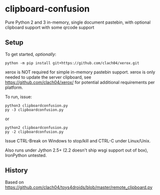 # clipboard-confusion

Pure Python 2 and 3 in-memory, single document pastebin, with optional clipboard support with some qrcode support

## Setup

To get started, *optionally*:

    python -m pip install git+https://github.com/clach04/xerox.git

xerox is NOT required for simple in-memory pastebin support. xerox is only needed to update the server clipboard, see https://github.com/clach04/xerox/ for potential additional requirements per platform.

To run, issue:

    python3 clipboardconfusion.py
    py -3 clipboardconfusion.py

or

    python2 clipboardconfusion.py
    py -2 clipboardconfusion.py

Issue CTRL-Break on Windows to stop/kill and CTRL-C under Linux/Unix.

Also runs under Jython 2.5+ (2.2 doesn't ship wsgi support out of box), IronPython untested.

## History

Based on https://github.com/clach04/toys4droids/blob/master/remote_clipboard.py
